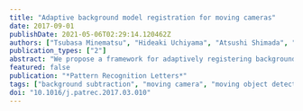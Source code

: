 ```yaml
---
title: "Adaptive background model registration for moving cameras"
date: 2017-09-01
publishDate: 2021-05-06T02:29:14.120462Z
authors: ["Tsubasa Minematsu", "Hideaki Uchiyama", "Atsushi Shimada", "Hajime Nagahara", "Rin ichiro Taniguchi"]
publication_types: ["2"]
abstract: "We propose a framework for adaptively registering background models with an image for background subtraction with moving cameras. Existing methods search for a background model using a fixed window size, to suppress the number of false positives when detecting the foreground. However, these approaches result in many false negatives because they may use inappropriate window sizes. The appropriate size depends on various factors of the target scenes. To suppress false detections, we propose adaptively controlling the method parameters, which are typically determined heuristically. More specifically, the search window size for background registration and the foreground detection threshold are automatically determined using the re-projection error computed by the homography based camera motion estimate. Our method is based on the fact that the error at a pixel is low if it belongs to background and high if it does not. We quantitatively confirmed that the proposed framework improved the background subtraction accuracy when applied to images from moving cameras in various public datasets."
featured: false
publication: "*Pattern Recognition Letters*"
tags: ["background subtraction", "moving camera", "moving object detection", "re-projection error"]
doi: "10.1016/j.patrec.2017.03.010"
---
```



